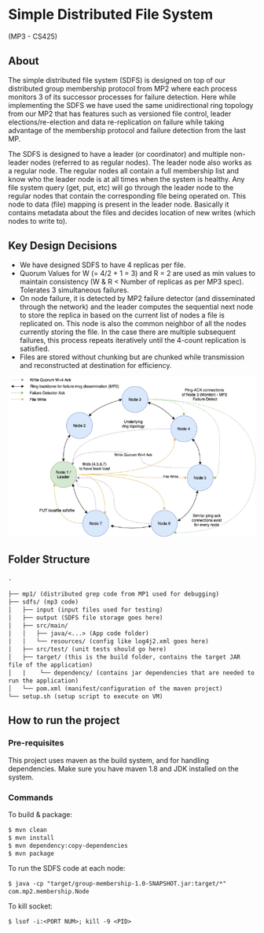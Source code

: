 # Simple Distributed File System
(MP3 - CS425)
## About

The simple distributed file system (SDFS) is designed on top of our distributed group membership protocol from MP2 where each process monitors 3 of its successor processes for failure detection. Here while implementing the SDFS we have used the same unidirectional ring topology from our MP2 that has features such as versioned file control, leader elections/re-election and data re-replication on failure while taking advantage of the membership protocol and failure detection from the last MP.

The SDFS is designed to have a leader (or coordinator) and multiple non-leader nodes (referred to as regular nodes). The leader node also works as a regular node. The regular nodes all contain a full membership list and know who the leader node is at all times when the system is healthy. Any file system query (get, put, etc) will go through the leader node to the regular nodes that contain the corresponding file being operated on. This node to data (file) mapping is present in the leader node. Basically it contains metadata about the files and decides location of new writes (which nodes to write to).

## Key Design Decisions

- We have designed SDFS to have 4 replicas per file.
- Quorum Values for W (= 4/2 + 1 = 3) and R = 2 are used as min values to maintain consistency (W & R < Number of replicas as per MP3 spec). Tolerates 3 simultaneous failures.
- On node failure, it is detected by MP2 failure detector (and disseminated through the network) and the leader computes the sequential next node to store the replica in based on the current list of nodes a file is replicated on. This node is also the common neighbor of all the nodes currently storing the file. In the case there are multiple subsequent failures, this process repeats iteratively until the 4-count replication is satisfied.
- Files are stored without chunking but are chunked while transmission and reconstructed at destination for efficiency. 

![mp3_arch](img/mp3_diagram_1.png)

## Folder Structure

```
.

├── mp1/ (distributed grep code from MP1 used for debugging)
├── sdfs/ (mp3 code)
│   ├── input (input files used for testing)
│   ├── output (SDFS file storage goes here)
│   ├── src/main/
│   │   ├── java/<...> (App code folder)
│   │   └── resources/ (config like log4j2.xml goes here)
│   ├── src/test/ (unit tests should go here)
│   ├── target/ (this is the build folder, contains the target JAR file of the application)
│   |    └── dependency/ (contains jar dependencies that are needed to run the application)
│   └── pom.xml (manifest/configuration of the maven project)
└── setup.sh (setup script to execute on VM)
```

## How to run the project

### Pre-requisites

This project uses maven as the build system, and for handling dependencies. Make sure you have maven 1.8 and JDK installed on the system.

### Commands

To build & package:
```
$ mvn clean
$ mvn install
$ mvn dependency:copy-dependencies
$ mvn package
```

To run the SDFS code at each node: 
```
$ java -cp "target/group-membership-1.0-SNAPSHOT.jar:target/*" com.mp2.membership.Node
```

To kill socket: 
```
$ lsof -i:<PORT NUM>; kill -9 <PID>
```
